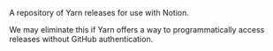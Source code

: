 A repository of Yarn releases for use with Notion.

We may eliminate this if Yarn offers a way to programmatically access releases without GitHub authentication.
